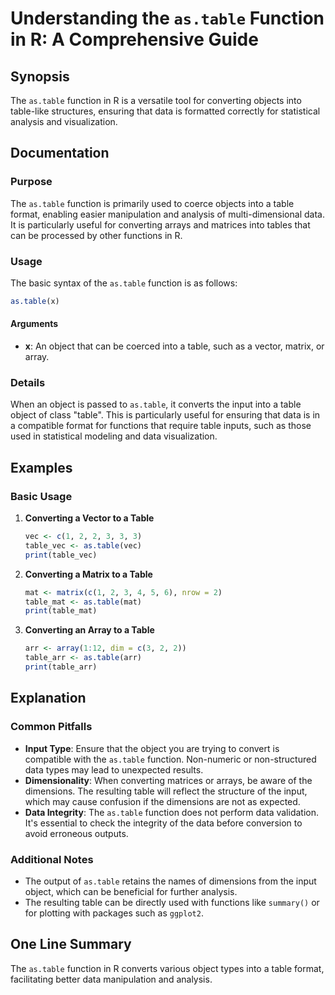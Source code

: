 <!--
Meta Description: # Understanding the `as.table` Function in R: A Comprehensive Guide ## Synopsis The `as.table` function in R is a versatile tool for converting object...
Meta Keywords: table, data, function, converting, into
-->

# Understanding the `as.table` Function in R: A Comprehensive Guide

## Synopsis
The `as.table` function in R is a versatile tool for converting objects into table-like structures, ensuring that data is formatted correctly for statistical analysis and visualization.

## Documentation
### Purpose
The `as.table` function is primarily used to coerce objects into a table format, enabling easier manipulation and analysis of multi-dimensional data. It is particularly useful for converting arrays and matrices into tables that can be processed by other functions in R.

### Usage
The basic syntax of the `as.table` function is as follows:

```R
as.table(x)
```

#### Arguments
- **x**: An object that can be coerced into a table, such as a vector, matrix, or array.

### Details
When an object is passed to `as.table`, it converts the input into a table object of class "table". This is particularly useful for ensuring that data is in a compatible format for functions that require table inputs, such as those used in statistical modeling and data visualization.

## Examples
### Basic Usage
1. **Converting a Vector to a Table**
   ```R
   vec <- c(1, 2, 2, 3, 3, 3)
   table_vec <- as.table(vec)
   print(table_vec)
   ```

2. **Converting a Matrix to a Table**
   ```R
   mat <- matrix(c(1, 2, 3, 4, 5, 6), nrow = 2)
   table_mat <- as.table(mat)
   print(table_mat)
   ```

3. **Converting an Array to a Table**
   ```R
   arr <- array(1:12, dim = c(3, 2, 2))
   table_arr <- as.table(arr)
   print(table_arr)
   ```

## Explanation
### Common Pitfalls
- **Input Type**: Ensure that the object you are trying to convert is compatible with the `as.table` function. Non-numeric or non-structured data types may lead to unexpected results.
- **Dimensionality**: When converting matrices or arrays, be aware of the dimensions. The resulting table will reflect the structure of the input, which may cause confusion if the dimensions are not as expected.
- **Data Integrity**: The `as.table` function does not perform data validation. It's essential to check the integrity of the data before conversion to avoid erroneous outputs.

### Additional Notes
- The output of `as.table` retains the names of dimensions from the input object, which can be beneficial for further analysis.
- The resulting table can be directly used with functions like `summary()` or for plotting with packages such as `ggplot2`.

## One Line Summary
The `as.table` function in R converts various object types into a table format, facilitating better data manipulation and analysis.
